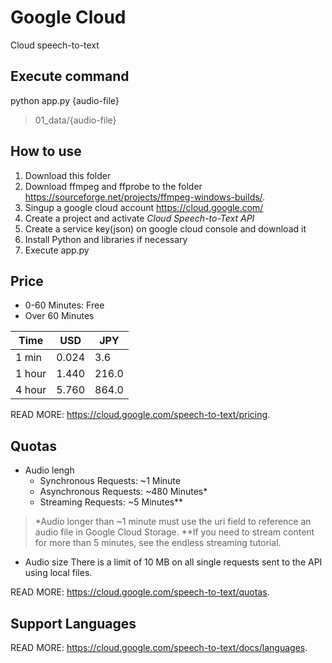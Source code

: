 # Google Cloud

Cloud speech-to-text

## Execute command

python app.py {audio-file}
> 01_data/{audio-file}

## How to use

1. Download this folder
2. Download ffmpeg and ffprobe to the folder <https://sourceforge.net/projects/ffmpeg-windows-builds/>.
3. Singup a google cloud account <https://cloud.google.com/>
4. Create a project and activate *Cloud Speech-to-Text API*
5. Create a service key(json) on google cloud console and download it
6. Install Python and libraries if necessary
7. Execute app.py

## Price

- 0-60 Minutes: Free
- Over 60 Minutes

|  Time  |  USD  |  JPY  |
| ---- | ---- | ---- |
|  1 min  |  0.024  |    3.6  |
|  1 hour |  1.440  |  216.0  |
|  4 hour |  5.760  |  864.0  |

READ MORE: <https://cloud.google.com/speech-to-text/pricing>.

## Quotas

- Audio lengh
  - Synchronous Requests:  ~1 Minute
  - Asynchronous Requests: ~480 Minutes*
  - Streaming Requests: ~5 Minutes**

> *Audio longer than ~1 minute must use the uri field to reference an audio file in Google Cloud Storage.
> **If you need to stream content for more than 5 minutes, see the endless streaming tutorial.

- Audio size
There is a limit of 10 MB on all single requests sent to the API using local files.

READ MORE: <https://cloud.google.com/speech-to-text/quotas>.

## Support Languages

READ MORE: <https://cloud.google.com/speech-to-text/docs/languages>.
